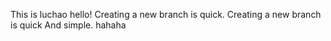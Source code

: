This is luchao hello!
Creating a new branch is quick.
Creating a new branch is quick And simple.
hahaha
